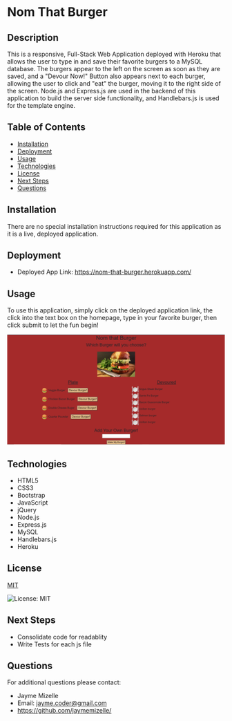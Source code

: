 

# Nom That Burger

## Description
This is a responsive, Full-Stack Web Application deployed with Heroku that allows the user to type in and save their favorite burgers to a MySQL database. The burgers appear to the left on the screen as soon as they are saved, and a "Devour Now!" Button also appears next to each burger, allowing the user to click and "eat" the burger, moving it to the right side of the screen. Node.js and Express.js are used in the backend of this application to build the server side functionality, and Handlebars.js is used for the template engine.  

## Table of Contents
  - [Installation](#installation)
  - [Deployment](#deployment)
  - [Usage](#usage)
  - [Technologies](#technologies)
  - [License](#license)
  - [Next Steps](#next-steps)
  - [Questions](#questions)


## Installation
There are no special installation instructions required for this application as it is a live, deployed application.

## Deployment
* Deployed App Link: https://nom-that-burger.herokuapp.com/

## Usage
To use this application, simply click on the deployed application link, the click into the text box on the homepage, type in your favorite burger, then click submit to let the fun begin!

![burger app screenshot](./public/assets/img/burger-app-screenshot.png)

## Technologies
* HTML5 
* CSS3 
* Bootstrap 
* JavaScript 
* jQuery 
* Node.js 
* Express.js 
* MySQL 
* Handlebars.js
* Heroku

## License


  [MIT](https://opensource.org/licenses/MIT)
  

  ![License: MIT](https://img.shields.io/badge/License-MIT-9cf)

## Next Steps
* Consolidate code for readablity 
* Write Tests for each js file

## Questions
For additional questions please contact:
* Jayme Mizelle
* Email: jayme.coder@gmail.com
* https://github.com/jaymemizelle/
